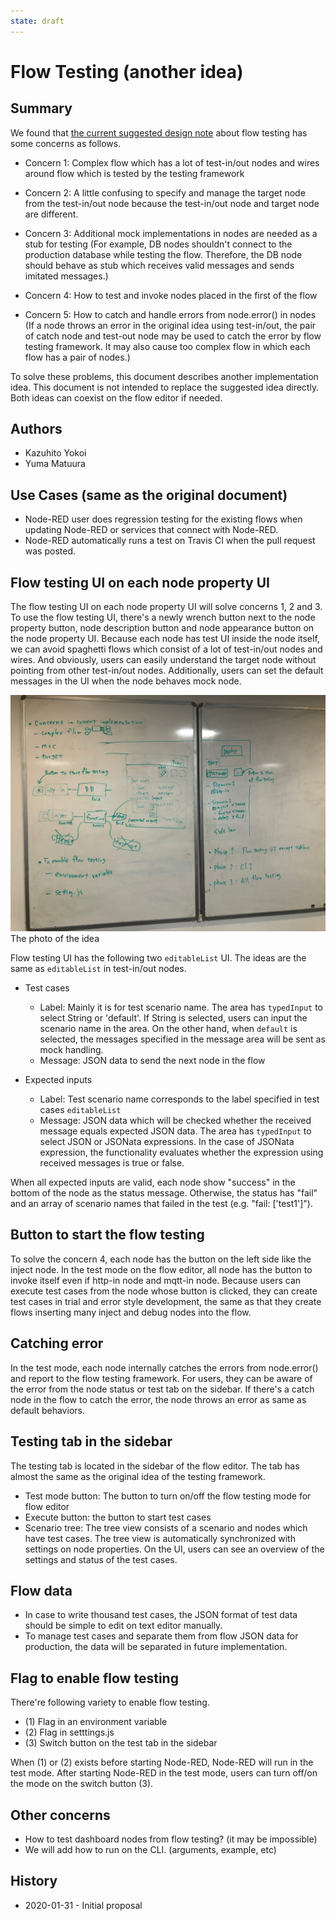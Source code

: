 ```yaml
---
state: draft
---
```


# Flow Testing (another idea)

## Summary
 We found that [the current suggested design note](https://github.com/node-red-hitachi/designs/tree/flow-testing/designs/flow-testing) about flow testing has some concerns as follows.

- Concern 1: Complex flow which has a lot of test-in/out nodes and wires around flow which is tested by the testing framework

- Concern 2: A little confusing to specify and manage the target node from the test-in/out node because the test-in/out node and target node are different.

- Concern 3: Additional mock implementations in nodes are needed as a stub for testing
(For example, DB nodes shouldn't connect to the production database while testing the flow. Therefore, the DB node should behave as stub which receives valid messages and sends imitated messages.)

- Concern 4: How to test and invoke nodes placed in the first of the flow

- Concern 5: How to catch and handle errors from node.error() in nodes
(If a node throws an error in the original idea using test-in/out, the pair of catch node and test-out node may be used to catch the error by flow testing framework. It may also cause too complex flow in which each flow has a pair of nodes.)

 To solve these problems, this document describes another implementation idea. This document is not intended to replace the suggested idea directly. Both ideas can coexist on the flow editor if needed.

## Authors
 - Kazuhito Yokoi
 - Yuma Matuura

## Use Cases (same as the original document)
- Node-RED user does regression testing for the existing flows when updating Node-RED or services that connect with Node-RED.
- Node-RED automatically runs a test on Travis CI when the pull request was posted.

## Flow testing UI on each node property UI
 The flow testing UI on each node property UI will solve concerns 1, 2 and 3. To use the flow testing UI, there's a newly wrench button next to the node property button, node description button and node appearance button on the node property UI. Because each node has test UI inside the node itself, we can avoid spaghetti flows which consist of a lot of test-in/out nodes and wires. And obviously, users can easily understand the target node without pointing from other test-in/out nodes. Additionally, users can set the default messages in the UI when the node behaves mock node.

![witeboard](images/20200131whiteboard.png)
The photo of the idea

 Flow testing UI has the following two `editableList` UI. The ideas are the same as `editableList` in test-in/out nodes.

 - Test cases
   - Label: Mainly it is for test scenario name. The area has `typedInput` to select String or 'default'. If String is selected, users can input the scenario name in the area. On the other hand, when `default` is selected, the messages specified in the message area will be sent as mock handling.
   - Message: JSON data to send the next node in the flow

 - Expected inputs
   - Label: Test scenario name corresponds to the label specified in test cases `editableList`
   - Message: JSON data which will be checked whether the received message equals expected JSON data. The area has `typedInput` to select JSON or JSONata expressions. In the case of JSONata expression, the functionality evaluates whether the expression using received messages is true or false.

 When all expected inputs are valid, each node show "success" in the bottom of the node as the status message. Otherwise, the status has "fail" and an array of scenario names that failed in the test (e.g. "fail: ['test1']").

## Button to start the flow testing
 To solve the concern 4, each node has the button on the left side like the inject node. In the test mode on the flow editor, all node has the button to invoke itself even if http-in node and mqtt-in node. Because users can execute test cases from the node whose button is clicked, they can create test cases in trial and error style development, the same as that they create flows inserting many inject and debug nodes into the flow.

## Catching error
 In the test mode, each node internally catches the errors from node.error() and report to the flow testing framework. For users, they can be aware of the error from the node status or test tab on the sidebar. If there's a catch node in the flow to catch the error, the node throws an error as same as default behaviors. 

## Testing tab in the sidebar
 The testing tab is located in the sidebar of the flow editor. The tab has almost the same as the original idea of the testing framework. 

 - Test mode button: The button to turn on/off the flow testing mode for flow editor
 - Execute button: the button to start test cases
 - Scenario tree: The tree view consists of a scenario and nodes which have test cases. The tree view is automatically synchronized with settings on node properties. On the UI, users can see an overview of the settings and status of the test cases.

## Flow data
- In case to write thousand test cases, the JSON format of test data should be simple to edit on text editor manually.
- To manage test cases and separate them from flow JSON data for production, the data will be separated in future implementation.

## Flag to enable flow testing
 There're following variety to enable flow testing.

- (1) Flag in an environment variable
- (2) Flag in setttings.js
- (3) Switch button on the test tab in the sidebar

When (1) or (2) exists before starting Node-RED, Node-RED will run in the test mode. After starting Node-RED in the test mode, users can turn off/on the mode on the switch button (3).

## Other concerns
 - How to test dashboard nodes from flow testing? (it may be impossible)
 - We will add how to run on the CLI. (arguments, example, etc)

## History
- 2020-01-31 - Initial proposal

